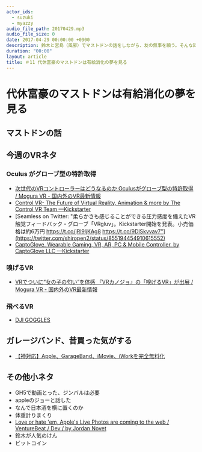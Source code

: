 ```yaml
---
actor_ids:
  - suzuki
  - myazzy
audio_file_path: 20170429.mp3
audio_file_size: 0
date: 2017-04-29 00:00:00 +0900
description: 鈴木と宮島（風邪）でマストドンの話をしながら、友の無事を願う。そんな回です。PS：風邪の途中で鼻水ってなんで黄色くなるんだろう。
duration: "00:00"
layout: article
title: ＃11 代休富豪のマストドンは有給消化の夢を見る
---
```

# 代休富豪のマストドンは有給消化の夢を見る  

## マストドンの話  

## 今週のVRネタ  

### Oculus がグローブ型の特許取得  

* [次世代のVRコントローラーはどうなるのか Oculusがグローブ型の特許取得 / Mogura VR - 国内外のVR最新情報](http://www.moguravr.com/oculus-glove-vr/)
* [Control VR- The Future of Virtual Reality, Animation & more by The Control VR Team —Kickstarter](https://www.kickstarter.com/projects/controlvr/control-vr-motion-capture-for-vr-animation-and-mor)
* [Seamless on Twitter: "柔らかさも感じることができる圧力感度を備えたVR触覚フィードバック・グローブ「VRgluv」。Kickstarter開始を発表。小売価格は約6万円 https://t.co/jRl9ljKAg8 https://t.co/9DlSkvvav7"](https://twitter.com/shiropen2/status/855194454910615552)
* [CaptoGlove. Wearable Gaming, VR, AR, PC & Mobile Controller. by CaptoGlove LLC —Kickstarter](https://www.kickstarter.com/projects/146300353/captoglove)

### 嗅げるVR
* [VRでついに“女の子の匂い”を体感 『VRカノジョ』の「嗅げるVR」が出展 / Mogura VR - 国内外のVR最新情報](http://www.moguravr.com/vrkanojo-vaqso-vr/) 

### 飛べるVR
* [DJI GOGGLES](https://www.dji.com/jp/mobile/dji-goggles)
## ガレージバンド、昔買った気がする
* [【神対応】Apple、GarageBand、iMovie、iWorkを完全無料化](http://www.softantenna.com/wp/software/garageband-imovie-iwork-free/)

## その他小ネタ
* GH5で動画とった、ジンバルは必要
* appleのジョーと話した
* なんで日本酒を横に置くのか
* 体重計りまくり
* [Love or hate 'em, Apple's Live Photos are coming to the web / VentureBeat / Dev / by Jordan Novet](https://venturebeat.com/2017/04/20/love-or-hate-em-apples-live-photos-are-coming-to-the-web/)
* 鈴木が人気のけん
* ビットコイン
